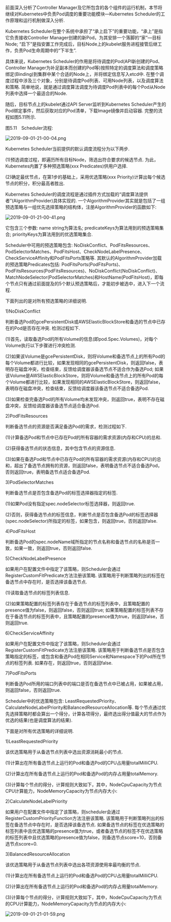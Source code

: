 
<!-- @import "[TOC]" {cmd="toc" depthFrom=1 depthTo=6 orderedList=false} -->

<!-- code_chunk_output -->



<!-- /code_chunk_output -->

前面深入分析了Controller Manager及它所包含的各个组件的运行机制，本节将继续对Kubernetes中负责Pod调度的重要功能模块—Kubernetes Scheduler的工作原理和运行机制做深入分析. 

Kubernetes Scheduler在整个系统中承担了“承上启下”的重要功能，“承上”是指它负责接收Controller Manager创建的新Pod，为其安排一个落脚的“家”—目标Node; “启下”是指安置工作完成后，目标Node上的kubelet服务进程接管后继工作，负责Pod生命周期中的“下半生”. 

具体来说，Kubernetes Scheduler的作用是将待调度的Pod(API新创建的Pod、Controller Manager为补足副本而创建的Pod等)按照特定的调度算法和调度策略绑定(Binding)到集群中某个合适的Node上，并将绑定信息写入etcd中. 在整个调度过程中涉及三个对象，分别是待调度Pod列表、可用Node列表，以及调度算法和策略. 简单地说，就是通过调度算法调度为待调度Pod列表中的每个Pod从Node列表中选择一个最适合的Node. 

随后，目标节点上的kubelet通过API Server监听到Kubernetes Scheduler产生的Pod绑定事件，然后获取对应的Pod清单，下载Image镜像并启动容器. 完整的流程如图5.11所示. 

图5.11　Scheduler流程:

![2019-09-01-21-00-04.png](./images/2019-09-01-21-00-04.png)

Kubernetes Scheduler当前提供的默认调度流程分为以下两步. 

(1)预选调度过程，即遍历所有目标Node，筛选出符合要求的候选节点. 为此，Kubernetes内置了多种预选策略(xxx Predicates)供用户选择. 

(2)确定最优节点，在第1步的基础上，采用优选策略(xxx Priority)计算出每个候选节点的积分，积分最高者胜出. 

Kubernetes Scheduler的调度流程是通过插件方式加载的“调度算法提供者”(AlgorithmProvider)具体实现的. 一个AlgorithmProvider其实就是包括了一组预选策略与一组优先选择策略的结构体，注册AlgorithmProvider的函数如下: 

![2019-09-01-21-00-41.png](./images/2019-09-01-21-00-41.png)

它包含三个参数: name string为算法名; predicateKeys为算法用到的预选策略集合; priorityKeys为算法用到的优选策略集合. 

Scheduler中可用的预选策略包含: NoDiskConflict、PodFitsResources、PodSelectorMatches、PodFitsHost、CheckNodeLabelPresence、CheckServiceAffinity和PodFitsPorts策略等. 其默认的AlgorithmProvider加载的预选策略Predicates包括: PodFitsPorts(PodFitsPorts)、PodFitsResources(PodFitsResources)、NoDiskConflict(NoDiskConflict)、MatchNodeSelector(PodSelectorMatches)和HostName(PodFitsHost)，即每个节点只有通过前面提及的5个默认预选策略后，才能初步被选中，进入下一个流程. 

下面列出的是对所有预选策略的详细说明. 

1)NoDiskConflict

判断备选Pod的gcePersistentDisk或AWSElasticBlockStore和备选的节点中已存在的Pod是否存在冲突. 检测过程如下. 

(1)首先，读取备选Pod的所有Volume的信息(即pod.Spec.Volumes)，对每个Volume执行以下步骤进行冲突检测. 

(2)如果该Volume是gcePersistentDisk，则将Volume和备选节点上的所有Pod的每个Volume都进行比较，如果发现相同的gcePersistentDisk，则返回false，表明存在磁盘冲突，检查结束，反馈给调度器该备选节点不适合作为备选Pod; 如果该Volume是AWSElasticBlockStore，则将Volume和备选节点上的所有Pod的每个Volume都进行比较，如果发现相同的AWSElasticBlockStore，则返回false，表明存在磁盘冲突，检查结束，反馈给调度器该备选节点不适合备选Pod. 

(3)如果检查完备选Pod的所有Volume均未发现冲突，则返回true，表明不存在磁盘冲突，反馈给调度器该备选节点适合备选Pod. 

2)PodFitsResources

判断备选节点的资源是否满足备选Pod的需求，检测过程如下. 

(1)计算备选Pod和节点中已存在Pod的所有容器的需求资源(内存和CPU)的总和. 

(2)获得备选节点的状态信息，其中包含节点的资源信息. 

(3)如果在备选Pod和节点中已存在Pod的所有容器的需求资源(内存和CPU)的总和，超出了备选节点拥有的资源，则返回false，表明备选节点不适合备选Pod，否则返回true，表明备选节点适合备选Pod. 

3)PodSelectorMatches

判断备选节点是否包含备选Pod的标签选择器指定的标签. 

(1)如果Pod没有指定spec.nodeSelector标签选择器，则返回true. 

(2)否则，获得备选节点的标签信息，判断节点是否包含备选Pod的标签选择器(spec.nodeSelector)所指定的标签，如果包含，则返回true，否则返回false. 

4)PodFitsHost

判断备选Pod的spec.nodeName域所指定的节点名称和备选节点的名称是否一致，如果一致，则返回true，否则返回false. 

5)CheckNodeLabelPresence

如果用户在配置文件中指定了该策略，则Scheduler会通过RegisterCustomFitPredicate方法注册该策略. 该策略用于判断策略列出的标签在备选节点中存在时，是否选择该备选节点. 

(1)读取备选节点的标签列表信息. 

(2)如果策略配置的标签列表存在于备选节点的标签列表中，且策略配置的presence值为false，则返回false，否则返回true; 如果策略配置的标签列表不存在于备选节点的标签列表中，且策略配置的presence值为true，则返回false，否则返回true. 

6)CheckServiceAffinity

如果用户在配置文件中指定了该策略，则Scheduler会通过RegisterCustomFitPredicate方法注册该策略. 该策略用于判断备选节点是否包含策略指定的标签，或包含和备选Pod在相同Service和Namespace下的Pod所在节点的标签列表. 如果存在，则返回true，否则返回false. 

7)PodFitsPorts

判断备选Pod所用的端口列表中的端口是否在备选节点中已被占用，如果被占用，则返回false，否则返回true. 

Scheduler中的优选策略包含: LeastRequestedPriority、CalculateNodeLabelPriority和BalancedResourceAllocation等. 每个节点通过优先选择策略时都会算出一个得分，计算各项得分，最终选出得分值最大的节点作为优选的结果(也是调度算法的结果). 

下面是对所有优选策略的详细说明. 

1)LeastRequestedPriority

该优选策略用于从备选节点列表中选出资源消耗最小的节点. 

(1)计算出在所有备选节点上运行的Pod和备选Pod的CPU占用量totalMilliCPU. 

(2)计算出在所有备选节点上运行的Pod和备选Pod的内存占用量totalMemory. 

(3)计算每个节点的得分，计算规则大致如下，其中，NodeCpuCapacity为节点CPU计算能力，NodeMemoryCapacity为节点内存大小: 

2)CalculateNodeLabelPriority

如果用户在配置文件中指定了该策略，则scheduler会通过RegisterCustomPriorityFunction方法注册该策略. 该策略用于判断策略列出的标签在备选节点中存在时，是否选择该备选节点. 如果备选节点的标签在优选策略的标签列表中且优选策略的presence值为true，或者备选节点的标签不在优选策略的标签列表中且优选策略的presence值为false，则备选节点score=10，否则备选节点score=0. 

3)BalancedResourceAllocation

该优选策略用于从备选节点列表中选出各项资源使用率最均衡的节点. 

(1)计算出在所有备选节点上运行的Pod和备选Pod的CPU占用量totalMilliCPU. 

(2)计算出在所有备选节点上运行的Pod和备选Pod的内存占用量totalMemory. 

(3)计算每个节点的得分，计算规则大致如下，其中，NodeCpuCapacity为节点的CPU计算能力，NodeMemoryCapacity为节点的内存大小: 

![2019-09-01-21-01-59.png](./images/2019-09-01-21-01-59.png)


